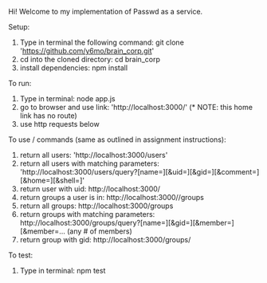 Hi! Welcome to my implementation of Passwd as a service. 

Setup: 
1. Type in terminal the following command: git clone 'https://github.com/y6mo/brain_corp.git'
2. cd into the cloned directory: cd brain_corp
3. install dependencies: npm install

To run:
1. Type in terminal: node app.js
2. go to browser and use link: 'http://localhost:3000/' (* NOTE: this home link has no route)
3. use http requests below

To use / commands (same as outlined in assignment instructions):
1. return all users: 
   'http://localhost:3000/users' 
2. return all users with matching parameters: 
   'http://localhost:3000/users/query?[name=<nq>][&uid=<uid>][&gid=<gid>][&comment=<cq>][&home=<hq>][&shell=<sq>]'
3. return user with uid: 
   http://localhost:3000/<uid> 
4. return groups a user is in: 
   http://localhost:3000/<uid>/groups
5. return all groups:
   http://localhost:3000/groups
6. return groups with matching parameters:
   http://localhost:3000/groups/query?[name=<nq>][&gid=<gid>][&member=<mq1>][&member=<mq2>... (any # of members)
7. return group with gid:
   http://localhost:3000/groups/<gid>
   
To test: 
1. Type in terminal: npm test
   
   

